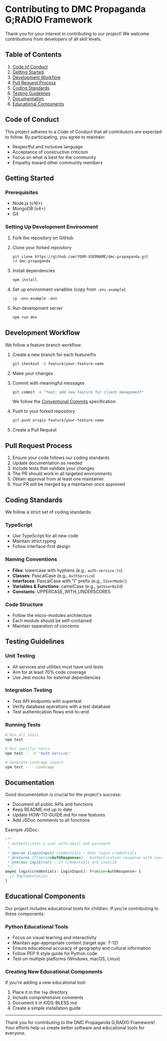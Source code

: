 # Contributing to DMC Propaganda G;RADIO Framework

Thank you for your interest in contributing to our project! We welcome contributions from developers of all skill levels.

## Table of Contents
1. [Code of Conduct](#code-of-conduct)
2. [Getting Started](#getting-started)
3. [Development Workflow](#development-workflow)
4. [Pull Request Process](#pull-request-process)
5. [Coding Standards](#coding-standards)
6. [Testing Guidelines](#testing-guidelines)
7. [Documentation](#documentation)
8. [Educational Components](#educational-components)

## Code of Conduct

This project adheres to a Code of Conduct that all contributors are expected to follow. By participating, you agree to maintain:

- Respectful and inclusive language
- Acceptance of constructive criticism
- Focus on what is best for the community
- Empathy toward other community members

## Getting Started

### Prerequisites
- Node.js (v16+)
- MongoDB (v4+)
- Git

### Setting Up Development Environment

1. Fork the repository on GitHub
2. Clone your forked repository
   ```bash
   git clone https://github.com/YOUR-USERNAME/dmc-propaganda.git
   cd dmc-propaganda
   ```

3. Install dependencies
   ```bash
   npm install
   ```

4. Set up environment variables (copy from `.env.example`)
   ```bash
   cp .env.example .env
   ```

5. Run development server
   ```bash
   npm run dev
   ```

## Development Workflow

We follow a feature branch workflow:

1. Create a new branch for each feature/fix
   ```bash
   git checkout -b feature/your-feature-name
   ```

2. Make your changes
3. Commit with meaningful messages
   ```bash
   git commit -m "feat: add new feature for client management"
   ```
   
   We follow the [Conventional Commits](https://www.conventionalcommits.org/) specification.

4. Push to your forked repository
   ```bash
   git push origin feature/your-feature-name
   ```

5. Create a Pull Request

## Pull Request Process

1. Ensure your code follows our coding standards
2. Update documentation as needed
3. Include tests that validate your changes
4. The PR should work in all targeted environments
5. Obtain approval from at least one maintainer
6. Your PR will be merged by a maintainer once approved

## Coding Standards

We follow a strict set of coding standards:

### TypeScript

- Use TypeScript for all new code
- Maintain strict typing
- Follow interface-first design

### Naming Conventions

- **Files**: lowercase with hyphens (e.g., `auth-service.ts`)
- **Classes**: PascalCase (e.g., `AuthService`)
- **Interfaces**: PascalCase with "I" prefix (e.g., `IUserModel`)
- **Variables & Functions**: camelCase (e.g., `getUserById`)
- **Constants**: UPPERCASE_WITH_UNDERSCORES

### Code Structure

- Follow the micro-modules architecture
- Each module should be self-contained
- Maintain separation of concerns

## Testing Guidelines

### Unit Testing

- All services and utilities must have unit tests
- Aim for at least 70% code coverage
- Use Jest mocks for external dependencies

### Integration Testing

- Test API endpoints with supertest
- Verify database operations with a test database
- Test authentication flows end-to-end

### Running Tests
```bash
# Run all tests
npm test

# Run specific tests
npm test -- -t "Auth Service"

# Generate coverage report
npm test -- --coverage
```

## Documentation

Good documentation is crucial for the project's success:

- Document all public APIs and functions
- Keep README.md up to date
- Update HOW-TO-GUIDE.md for new features
- Add JSDoc comments to all functions

Example JSDoc:
```typescript
/**
 * Authenticates a user with email and password
 * 
 * @param {LoginInput} credentials - User login credentials
 * @returns {Promise<AuthResponse>} - Authentication response with user data and token
 * @throws {ApiError} - If credentials are invalid
 */
async login(credentials: LoginInput): Promise<AuthResponse> {
  // Implementation
}
```

## Educational Components

Our project includes educational tools for children. If you're contributing to these components:

### Python Educational Tools

- Focus on visual learning and interactivity
- Maintain age-appropriate content (target age: 7-12)
- Ensure educational accuracy of geography and cultural information
- Follow PEP 8 style guide for Python code
- Test on multiple platforms (Windows, macOS, Linux)

### Creating New Educational Components

If you're adding a new educational tool:

1. Place it in the `tmp` directory
2. Include comprehensive comments
3. Document it in KIDS-BLESS.md
4. Create a simple installation guide

---

Thank you for contributing to the DMC Propaganda G;RADIO Framework! Your efforts help us create better software and educational tools for everyone.